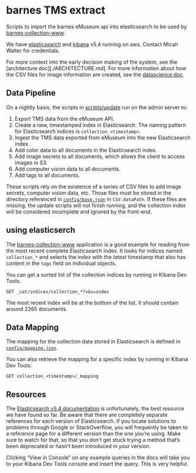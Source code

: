 # barnes TMS extract

Scripts to import the barnes eMuseum api into elasticsearch to be used by [barnes-collection-www][].

We have [elasticsearch][] and [kibana][] v5.4 running on aws. Contact Micah Walter for credentials.

For more context into the early decision making of the system, see the [architecture doc][./ARCHITECTURE.md].
For more information about how the CSV files for image information are created, see the [datascience doc](./DATASCIENCE.md).

## Data Pipeline

On a nightly basis, the scripts in [scripts/update][] run on the admin server to:
1. Export TMS data from the eMuseum API.
2. Create a new, timestamped index in Elasticsearch. The naming pattern for Elasticsearch indices is `collection_<timestamp>`.
3. Ingest the TMS data exported from eMuseum into the new Elasticsearch index.
4. Add color data to all documents in the Elasticsearch index.
5. Add image secrets to all documents, which allows the client to access images in S3.
6. Add computer vision data to all documents.
7. Add tags to all documents.

These scripts rely on the existence of a series of CSV files to add image secrets, computer vision data, etc. Those files must be stored in the directory referenced in [`config/base.json`](./blob/master/config/base.json) in `CSV.dataPath`. If these files are missing, the update scripts will not finish running, and the collection index will be considered incomplete and ignored by the front-end.

## using elasticserch

The [barnes-collection-www][] application is a good example for reading from the most recent complete Elasticsearch index.
It looks for indices named `collection_*` and selects the index with the *latest* timestamp that also has content in the `tags` field on individual objects.

You can get a sorted list of the collection indices by running in Kibana Dev Tools:

    GET _cat/indices/collection_*?v&s=index


The most recent index will be at the bottom of the list. It should contain around 2265 documents.

## Data Mapping

The mapping for the collection data stored in Elasticsearch is defined in [`config/mapping.json`][].

You can also retrieve the mapping for a specific index by running in Kibana Dev Tools:
```
GET collection_<timestamp>/_mapping
```

## Resources

The [Elasticsearch v5.4 documentation][] is unfortunately, the best resource we have found so far. Be aware that there are completely separate references for each version of Elasticsearch. If you locate solutions to problems through Google or StackOverflow, you will frequently be taken to a reference page for a different version than the one you’re using. Make sure to watch for that, so that you don’t get stuck trying a method that’s been deprecated or hasn’t been introduced in your version.

Clicking “View in Console” on any example queries in the docs will take you to your Kibana Dev Tools console and insert the query. This is very helpful.

[barnes-collection-www]: https://github.com/barnesfoundation/barnes-collection-www
[elasticsearch]: https://a3bf81f3efa82d7e9a6b1c6fcc91e1d3.us-east-1.aws.found.io:9243
[Kibana]: https://b289f66f9c19402e7ce08eb03e56b486.us-east-1.aws.found.io
[scripts/update]: ./scripts/update

[`config/mapping.json`]: https://github.com/BarnesFoundation/barnes-tms-extract/blob/master/config/mapping.json
[Elasticsearch v5.4 documentation]: https://www.elastic.co/guide/en/elasticsearch/reference/5.4/index.html
